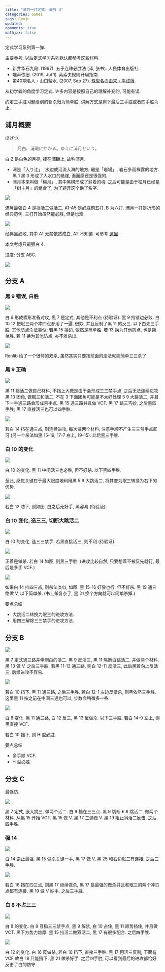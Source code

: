 ```yaml
---
title: "浦月一打定式: 最强 4"
categories: Games
tags: Renju
updated: 
comments: true
mathjax: false
---
```


定式学习系列第一弹.

主要参考, 以后定式学习系列默认都参考这些材料.

- 新井华石九段. (1997). 五子连珠必胜法 (译, 张书). 人民体育出版社.
- 喵声依旧. (2019, Jul 1). 索索夫规则开局指南.
- 第40期名人・山口釉水. (2007, Sep 27). [珠型名の由来・平成版](http://table28.renju.info/PageVisitor/Essay/NicknameOfOpenings.php).

从初学者的角度学习定式. 许多内容是按照自己的理解补充的, 可能有误.

约定三手胜习题级别的斩杀归为简单胜. 讲解方式是剩下最后三手胜或者四手胜为止.

<!-- more -->

## 浦月概要

ほげつ.

> 月白、浦磯にかかる。ゆえに浦月という。

白 2 是白色的月亮, 挂在浦磯上, 故称浦月.

- 浦是「入り江」, 水边或河流入海的地方; 磯是「岩場」, 岩石多而裸露的地方. 黑 1 黑 3 形成了入水口的悬崖, 画面感还是很强的.
- 浦月本来叫做「梅月」, 其中黑棋形成了斜着的梅. 之后可能是由于松月已经是「树＋月」的组合了, 为了避开这个换了名字.

![](https://shiina18.github.io/assets/posts/images/20201215145501517_22057.png)

浦月最强白 4 是挡活二做活二, A1-A5 是必胜前五打, B 为六打. 浦月一打是折形的经典范例. 三打开始虽然能必胜, 但是也难.

![](https://shiina18.github.io/assets/posts/images/20201215145820736_8713.png)

经典黑必败, 其中 A1 无禁依然成立, A2 不知道. 可参考 [这里](https://www.bilibili.com/video/BV1ob411m7FA). 

本文考虑只最强白 4. 

进度: 分支 ABC.

![](https://shiina18.github.io/assets/posts/images/20201215154251126_25942.png)

## 分支 A

### 黑 9 错误, 白胜

![](https://shiina18.github.io/assets/posts/images/20201215151531585_560.png)

白 6 形成楔形准备对攻, 黑 7 是定式, 其他是不利点 (待验证). 黑 9 挡错边必败. 白 10 12 把眠三两个冲四点都用了一遍, 很妙, 并且反制了黑 11 的反三. 以下白先三手胜, 其他防点杀法类似; 若黑 15 换边, 依然是简单胜. 若 13 换为其他防点, 也是简单胜. 若 11 换为其他防点, 亦不难杀出.

![](https://shiina18.github.io/assets/posts/images/20201216130524684_9843.png)

Renlib 给了一个很帅的双杀, 虽然其实只要按前面的走法就能简单三三杀了.

### 黑 9 正确

![](https://shiina18.github.io/assets/posts/images/20201215160554383_14942.png)

黑 11 挡活二做自己材料, 不挡上大概是由于会形成三三禁手点, 之后无法连续进攻. 黑 13 团角, 做眠三和活二; 不在 3 下面团角可能是不太好处理 5 9 大跳活二, 并且下一手通三路会形成禁手点. 黑 15 通三路并且做 VCT. 黑 17 跳三巧妙, 之后黑四手胜; 黑 17 直接活三也可以四手胜.

![](https://shiina18.github.io/assets/posts/images/20201215162741616_20933.png)

若白 14 挡在通三点, 则连续进攻, 每次做两个材料, 注意手顺不产生三三禁手点即可 (另一个杀法如黑 15-19, 17-7 右上, 19-15). 此后黑三手胜.

### 白 10 的变化

![](https://shiina18.github.io/assets/posts/images/20201215164012260_18952.png)

白 10 的变化. 黑 11 中间活三也必胜, 但不好杀. 以下黑四手胜. 

至此, 感觉关键在于最大限度地利用黑 5 9 大跳活二, 将其变为眠三转换为右下的优势.

![](https://shiina18.github.io/assets/posts/images/20201215164549078_27905.png)

若白 12 防下, 则如图, 白之后无好手, 黑容易 (待验证).

### 白 10 变化, 造三三, 切断大跳活二

![](https://shiina18.github.io/assets/posts/images/20201215165528365_20121.png)

白 10 的变化, 造三三禁手. 若黑直接活三, 则不利 (待验证).

![](https://shiina18.github.io/assets/posts/images/20201215170018755_21753.png)

正着是做杀. 若白 14 如图, 则黑三手胜. (进攻比较自然, 只要想着不被反先就行, 最后是多手 VCF.)

![](https://shiina18.github.io/assets/posts/images/20201215171645777_17157.png)

如果白 14 挡四三点, 则杀法类似, 如图. 黑 15-16 好像也行, 但不好杀. 黑 19 通三路做 V, 以下简单杀. (书上杀复杂了, 黑 21 换个方向就可以简单杀掉.)

要点总结

- 大跳活二转换为眠三的进攻方法.
- 用四三解除三三禁手的进攻方法.

## 分支 B

![](https://shiina18.github.io/assets/posts/images/20201216114946216_17668.png)

黑 7 定式通三路并牵制白的活二. 黑 9 反活三, 黑 11 隔断白跳活二, 并做两个材料. 黑 13 做 V. 之后三手胜. 若黑 11-12 通三路, 则白 12-11 反活三, 此后黑若向上反活三, 后续进攻不容易.

![](https://shiina18.github.io/assets/posts/images/20201216115314450_30492.png)

若白 10 挡下. 黑 11 通三路, 之后三手胜. 若白 12-1 左边反做杀, 则黑依然三手胜. 这里黑 11 按之前在中间三通也可以, 步数会稍微多一些.

![](https://shiina18.github.io/assets/posts/images/20201216120405998_21175.png)

白 8 变化. 黑 11 通三路, 白 12 反三, 黑 13 反做杀. 以下三手胜. 若白 14-9 左上, 则黑直接 VCF.

若白 10 挡下, 则 H 型必胜.

要点总结

- 多手顺 VCF.
- H 型必胜.

## 分支 C

最强防.

![](https://shiina18.github.io/assets/posts/images/20201217102907179_1100.png)

黑 7 定式, 嵌入跳三, 做两个活二. 白 8 挡在三三点. 黑 9 切断 6 8 跳活二, 做两个材料. 从黑 15 开始 VCT. 黑 15 做 V, 黑 17 三通做 V. 黑 19 阻止斜活二反击, 之后四手胜. 

### 强 14

![](https://shiina18.github.io/assets/posts/images/20201217104016596_9702.png)

白 14 逆止最强. 黑 15 做杀关键一手, 黑 17 做 V, 黑 25 和右边眠三有连接, 之后三手胜.

![](https://shiina18.github.io/assets/posts/images/20201217104700741_14169.png)

若白 16 挡在四三点, 则黑 17 继续做杀, 黑 17 是最强的做杀并且和眠三的两个冲四点都有连接. 黑 19 做 V 妙手. 之后三手胜.

### 白 8 不占三三

![](https://shiina18.github.io/assets/posts/images/20201218111512672_1059.png)

白 8 的变化. 白 8 目指三三禁手点, 黑 9 解禁, 白 10 占住, 黑 11 顺势挡住, 并且做 VCT. 黑下方势力雄厚. 黑 15 挡活二做双活二, 黑 17 有很多配合. 之后四手胜.

![](https://shiina18.github.io/assets/posts/images/20201218112435955_25725.png)

白 12 的变化. 白 16 反做杀, 若白 16 挡下, 直接三手胜. 黑 17 用活三反制, 下面有 VCF 故白 18 只能挡下. 黑 21 做杀好手. 之后四手胜, 可以看到最后的进攻都恰好反击了白的防守.
